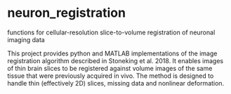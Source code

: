 # neuron_registration
functions for cellular-resolution slice-to-volume registration of neuronal imaging data

This project provides python and MATLAB implementations of the image registration algorithm described in Stoneking et al. 2018.
It enables images of thin brain slices to be registered against volume images of the same tissue that were previously acquired in vivo.
The method is designed to handle thin (effectively 2D) slices, missing data and nonlinear deformation. 
